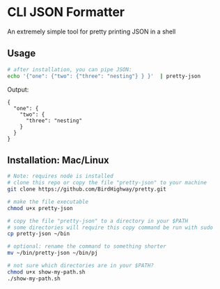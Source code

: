 # CLI JSON Formatter

An extremely simple tool for pretty printing JSON in a shell


## Usage

``` sh
# after installation, you can pipe JSON:
echo '{"one": {"two": {"three": "nesting"} } }'  | pretty-json
```

Output:
```
{
  "one": {
    "two": {
      "three": "nesting"
    }
  }
}

```

## Installation: Mac/Linux

``` sh
# Note: requires node is installed
# clone this repo or copy the file "pretty-json" to your machine
git clone https://github.com/BirdHighway/pretty.git

# make the file executable
chmod u+x pretty-json

# copy the file "pretty-json" to a directory in your $PATH
# some directories will require this copy command be run with sudo
cp pretty-json ~/bin

# optional: rename the command to something shorter
mv ~/bin/pretty-json ~/bin/pj

# not sure which directories are in your $PATH?
chmod u+x show-my-path.sh
./show-my-path.sh

```